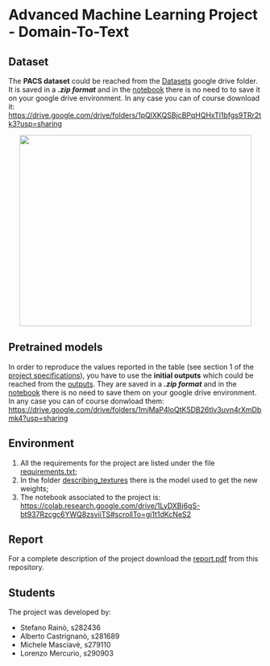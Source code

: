 # Advanced Machine Learning Project - Domain-To-Text
 
## Dataset
The **PACS dataset** could be reached from the [Datasets](https://drive.google.com/drive/folders/1pQlXKQSBjcBPqHQHxTl1bfgs9TRr2tk3?usp=sharing) google drive folder. It is saved in a ***.zip format*** and in the [notebook](https://colab.research.google.com/drive/1LyDXBj6gS-bt937Rzcgc6YWQ8zsviiTS#scrollTo=gi1t1dKcNeS2) there is no need to to save it on your google drive environment. In any case you can of course download it: https://drive.google.com/drive/folders/1pQlXKQSBjcBPqHQHxTl1bfgs9TRr2tk3?usp=sharing

<p align="center">
  <img width="460" height="380" src="https://production-media.paperswithcode.com/datasets/PACS-0000001060-38db8f1d_ucFoTXn.jpg">
</p>

## Pretrained models

In order to reproduce the values reported in the table (see section 1 of the [project specifications](https://github.com/steo13/aml-domain2text-project/blob/main/project_specifications.pdf)), you have to use the **initial outputs** which could be reached from the [outputs](https://drive.google.com/drive/folders/1mjMaP4loQtK5DB26tlv3uvn4rXmDbmk4?usp=sharing). They are saved in a ***.zip format*** and in the [notebook](https://colab.research.google.com/drive/1LyDXBj6gS-bt937Rzcgc6YWQ8zsviiTS#scrollTo=gi1t1dKcNeS2) there is no need to save them on your google drive environment. In any case you can of course donwload them: https://drive.google.com/drive/folders/1mjMaP4loQtK5DB26tlv3uvn4rXmDbmk4?usp=sharing

## Environment

1) All the requirements for the project are listed under the file [requirements.txt](https://github.com/steo13/aml-domain2text-project/blob/main/requirements.txt);
2) In the folder [describing_textures](https://github.com/steo13/aml-domain2text-project/tree/main/describing_textures) there is the model used to get the new weights;
3) The notebook associated to the project is: https://colab.research.google.com/drive/1LyDXBj6gS-bt937Rzcgc6YWQ8zsviiTS#scrollTo=gi1t1dKcNeS2

## Report

For a complete description of the project download the [report.pdf](https://github.com/steo13/aml-domain2text-project/blob/main/report.pdf) from this repository.

## Students
The project was developed by:
- Stefano Rainò, s282436
- Alberto Castrignanò, s281689
- Michele Masciavè, s279110
- Lorenzo Mercurio, s290903

